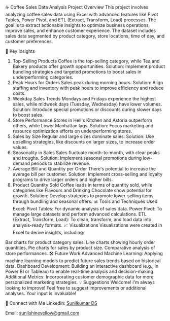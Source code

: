☕ Coffee Sales Data Analysis
Project Overview
This project involves analyzing coffee sales data using Excel with advanced features like Pivot Tables, Power Pivot, and ETL (Extract, Transform, Load) processes. The goal is to extract actionable insights to optimize business operations, improve sales, and enhance customer experience. The dataset includes sales data segmented by product category, store locations, time of day, and customer preferences.

🚀 Key Insights
1. Top-Selling Products
Coffee is the top-selling category, while Tea and Bakery products offer growth opportunities.
Solution: Implement product bundling strategies and targeted promotions to boost sales in underperforming categories.
2. Peak Hours for Orders
Sales peak during morning hours.
Solution: Align staffing and inventory with peak hours to improve efficiency and reduce costs.
3. Weekday Sales Trends
Mondays and Fridays experience the highest sales, while midweek days (Tuesday, Wednesday) have lower volumes.
Solution: Introduce special promotions or discounts during slower days to boost sales.
4. Store Performance
Stores in Hell's Kitchen and Astoria outperform others, while Lower Manhattan lags.
Solution: Focus marketing and resource optimization efforts on underperforming stores.
5. Sales by Size
Regular and large sizes dominate sales.
Solution: Use upselling strategies, like discounts on larger sizes, to increase order values.
6. Seasonality in Sales
Sales fluctuate month-to-month, with clear peaks and troughs.
Solution: Implement seasonal promotions during low-demand periods to stabilize revenue.
7. Average Bill and Quantity per Order
There's potential to increase the average bill per customer.
Solution: Implement cross-selling and loyalty programs to drive larger orders and higher bills.
8. Product Quantity Sold
Coffee leads in terms of quantity sold, while categories like Flavours and Drinking Chocolate show potential for growth.
Solution: Develop strategies to promote lower-selling items through bundling and seasonal offers.
📊 Tools and Techniques Used
Excel:
Pivot Tables: For dynamic analysis of sales data.
Power Pivot: To manage large datasets and perform advanced calculations.
ETL (Extract, Transform, Load): To clean, transform, and load data into analysis-ready formats.
📈 Visualizations
Visualizations were created in Excel to derive insights, including:

Bar charts for product category sales.
Line charts showing hourly order quantities.
Pie charts for sales by product size.
Comparative analysis of store performances.
🛠 Future Work
Advanced Machine Learning: Applying machine learning models to predict future sales trends based on historical data.
Dashboard Development: Building an interactive dashboard (e.g., in Power BI or Tableau) to enable real-time analysis and decision-making.
Additional Metrics: Incorporating customer demographic data for more personalized marketing strategies.
💡 Suggestions Welcome!
I'm always looking to improve! Feel free to suggest improvements or additional analyses. Your input is invaluable!

🔗 Connect with Me
LinkedIn: [Sunilkumar DS ](https://www.linkedin.com/in/sunilkumar-ds/)

Email: sunilshineyellow@gmail.com
